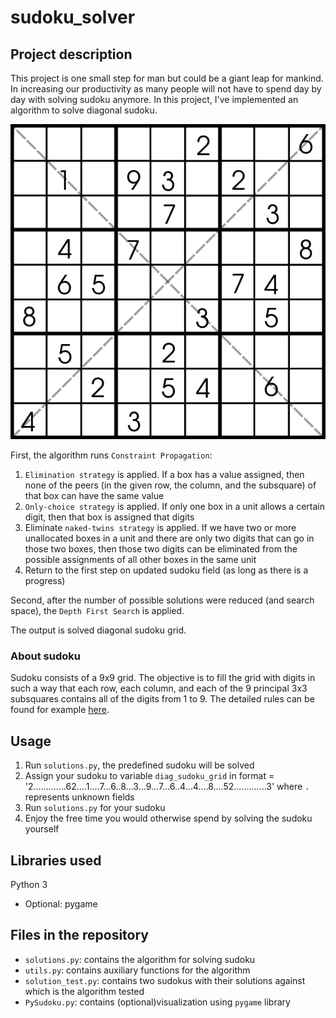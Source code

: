 # sudoku_solver

## Project description
This project is one small step for man but could be a giant leap for mankind. In increasing our productivity as many people will not have to spend day by day with solving sudoku anymore.
In this project, I've implemented an algorithm to solve diagonal sudoku.

![Sudoku](sudoku_diagonal.png)

First, the algorithm runs `Constraint Propagation`:
1. `Elimination strategy` is applied. If a box has a value assigned, then none of the peers (in the given row, the column, and the subsquare) of that box can have the same value
2. `Only-choice strategy` is applied. If only one box in a unit allows a certain digit, then that box is assigned that digits
3. Eliminate `naked-twins strategy` is applied. If we have two or more unallocated boxes in a unit and there are only two digits that can go in those two boxes, then those two digits can be eliminated from the possible assignments of all other boxes in the same unit
4. Return to the first step on updated sudoku field (as long as there is a progress)

Second, after the number of possible solutions were reduced (and search space), the `Depth First Search` is applied.

The output is solved diagonal sudoku grid.

### About sudoku
Sudoku consists of a 9x9 grid. The objective is to fill the grid with digits in such a way that each row, each column, and each of the 9 principal 3x3 subsquares contains all of the digits from 1 to 9. The detailed rules can be found for example [here](https://www.conceptispuzzles.com/index.aspx?uri=puzzle/sudoku/rules).



## Usage
1. Run `solutions.py`, the predefined sudoku will be solved
2. Assign your sudoku to variable `diag_sudoku_grid` in format  = '2.............62....1....7...6..8...3...9...7...6..4...4....8....52.............3' where `.` represents unknown fields
3. Run `solutions.py` for your sudoku
4. Enjoy the free time you would otherwise spend by solving the sudoku yourself

## Libraries used
Python 3
- Optional: pygame

## Files in the repository
- `solutions.py`: contains the algorithm for solving sudoku
- `utils.py`: contains auxiliary functions for the algorithm
- `solution_test.py`: contains two sudokus with their solutions against which is the algorithm tested
- `PySudoku.py`: contains (optional)visualization using `pygame` library 

 
